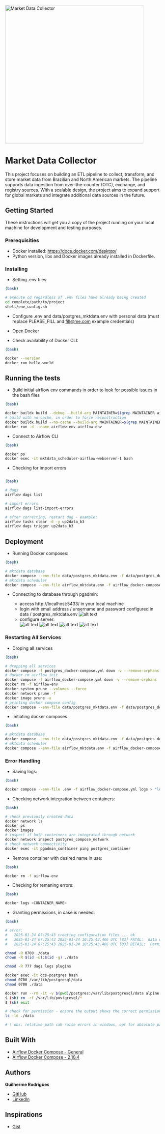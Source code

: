 <img src="data/img/mkt-data-collector-cover.png" alt="Market Data Collector" width="450" height="450"/>

# Market Data Collector

This project focuses on building an ETL pipeline to collect, transform, and store market data from Brazilian and North American markets. The pipeline supports data ingestion from over-the-counter (OTC), exchange, and registry sources. With a scalable design, the project aims to expand support for global markets and integrate additional data sources in the future.


## Getting Started

These instructions will get you a copy of the project running on your local machine for development and testing purposes.

### Prerequisities

* Docker installed: https://docs.docker.com/desktop/
* Python version, libs and Docker images already installed in Dockerfile.

### Installing

* Setting .env files:
```bash
(bash)

# execute cd regardless of .env files have already being created
cd complete/path/to/project
shell/env_config.sh

```

* Configure .env and data/postgres_mktdata.env with personal data (must replace PLEASE_FILL and fill@me.com example credentials)

* Open Docker

* Check availability of Docker CLI:

```bash
(bash)

docker --version
docker run hello-world
```

## Running the tests

* Build initial airflow env commands in order to look for possible issues in the bash files
```bash
(bash)

docker buildx build --debug --build-arg MAINTAINER=$(grep MAINTAINER airflow_mktdata.env | cut -d '=' -f2) -f airflow-env_dockerfile -t airflow-env .
# build with no cache, in order to force reconstruction
docker buildx build --no-cache --build-arg MAINTAINER=$(grep MAINTAINER airflow_mktdata.env | cut -d '=' -f2) -f airflow-env_dockerfile -t airflow-env .
docker run -d --name airflow-env airflow-env
```

* Connect to Airflow CLI

```bash
(bash)

docker ps
docker exec -it mktdata_scheduler-airflow-webserver-1 bash

```

* Checking for import errors

```bash

(bash)

# dags
airflow dags list

# import errors
airflow dags list-import-errors

# after correcting, restart dag - example:
airflow tasks clear -d -y up2data_b3
airflow dags trigger up2data_b3

```


## Deployment

* Running Docker composes:

```bash
(bash)

# mktdata database
docker compose --env-file data/postgres_mktdata.env -f data/postgres_docker-compose.yml up -d
# mktdata scheduler
docker compose --env-file airflow_mktdata.env -f airflow_docker-compose.yml up -d
```

* Connecting to database through pgadmin:

    * access http://localhost:5433/ in your local machine
    * login with email address / unsername and password configured in data / postgres_mktdata.env
![alt text](data/img/login-pgadmin.png)
    * configure server:<br>
![alt text](data/img/configure-server-1.png)
![alt text](data/img/configure-server-2.png)
![alt text](data/img/configure-server-3.png)
![alt text](data/img/configure-server-4.png)

### Restarting All Services

* Droping all services
```bash
(bash)

# dropping all services
docker compose -f postgres_docker-compose.yml down -v --remove-orphans
# docker rm airflow_init
docker compose -f airflow_docker-compose.yml down -v --remove-orphans
docker rm -f airflow-env
docker system prune --volumes --force
docker network prune -f
docker image prune -a
# printing docker compose config
docker compose --env-file data/postgres_mktdata.env -f data/postgres_docker-compose.yml config

```

* Initiating docker composes
```bash
(bash)

# mktdata database
docker compose --env-file data/postgres_mktdata.env -f data/postgres_docker-compose.yml up -d
# mktdata scheduler
docker compose --env-file airflow_mktdata.env -f airflow_docker-compose.yml up -d
```

### Error Handling

* Saving logs:
```bash
(bash)

docker compose --env-file .env -f airflow_docker-compose.yml logs > "logs/misc/logs-airflow-docker-compose_$(date +'%Y-%m-%d_%H').txt"
```

* Checking network integration between containers:

```bash
(bash)

# check previously created data
docker network ls
docker ps
docker images
# inspect if both conteiners are integrated through network
docker network inspect postgres_compose_network
# check network connectivity
docker exec -it pgadmin_container ping postgres_container
```

* Remove container with desired name in use:
```bash
(bash)

docker rm -f airflow-env
```

* Checking for remaning errors:

```bash
(bash)

docker logs <CONTAINER_NAME>
```

* Granting permissions, in case is needed:

```bash
(bash)

# error: 
#   2025-01-24 07:25:43 creating configuration files ... ok
#   2025-01-24 07:25:43 2025-01-24 10:25:43.406 UTC [83] FATAL:  data directory "/var/lib/postgresql/data" has invalid permissions
#   2025-01-24 07:25:43 2025-01-24 10:25:43.406 UTC [83] DETAIL:  Permissions should be u=rwx (0700) or u=rwx,g=rx (0750).

chmod -R 0700 ./data
chown -R $(id -u):$(id -g) ./data

chmod -R 777 dags logs plugins

docker exec -it dcs-postgres bash
chmod 0700 /var/lib/postgresql/data
chmod 0700 ./data

docker run --rm -it -v $(pwd)/postgres:/var/lib/postgresql/data alpine sh
$ (sh) rm -rf /var/lib/postgresql/*
$ (sh) exit

# check for permission - ensure the output shows the correct permissions (drwx------ or 0700).
ls -ld ./data

# ! obs: relative path cah raise errors in windows, opt for absolute paths
```


## Built With

* [Airflow Docker Compose - General](https://airflow.apache.org/docs/apache-airflow/stable/howto/docker-compose/index.html)
* [Airflow Docker Compose - 2.10.4](https://airflow.apache.org/docs/apache-airflow/2.10.4/docker-compose.yaml)


## Authors

**Guilherme Rodrigues** 
* [GitHub](https://github.com/guilhermegor)
* [LinkedIn](https://www.linkedin.com/in/guilhermegor/)


## Inspirations

* [Gist](https://gist.github.com/PurpleBooth/109311bb0361f32d87a2)